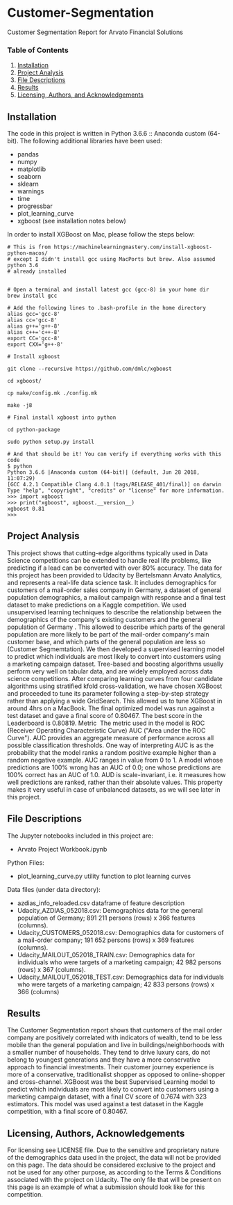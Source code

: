 # Customer-Segmentation
Customer Segmentation Report for Arvato Financial Solutions

### Table of Contents

1. [Installation](#installation)
2. [Project Analysis](#motivation)
3. [File Descriptions](#files)
4. [Results](#results)
5. [Licensing, Authors, and Acknowledgements](#licensing)

## Installation <a name="installation"></a>
The code in this project is written in Python 3.6.6 :: Anaconda custom (64-bit).
The following additional libraries have been used:
* pandas
* numpy
* matplotlib
* seaborn
* sklearn
* warnings
* time
* progressbar
* plot_learning_curve
* xgboost (see installation notes below)

In order to install XGBoost on Mac, please follow the steps below:
```
# This is from https://machinelearningmastery.com/install-xgboost-python-macos/
# except I didn't install gcc using MacPorts but brew. Also assumed python 3.6
# already installed


# Open a terminal and install latest gcc (gcc-8) in your home dir
brew install gcc

# Add the following lines to .bash-profile in the home directory
alias gcc='gcc-8'
alias cc='gcc-8'
alias g++='g++-8'
alias c++='c++-8'
export CC='gcc-8'
export CXX='g++-8'

# Install xgboost

git clone --recursive https://github.com/dmlc/xgboost

cd xgboost/

cp make/config.mk ./config.mk

make -j8

# Final install xgboost into python

cd python-package

sudo python setup.py install

# And that should be it! You can verify if everything works with this code
$ python
Python 3.6.6 |Anaconda custom (64-bit)| (default, Jun 28 2018, 11:07:29)
[GCC 4.2.1 Compatible Clang 4.0.1 (tags/RELEASE_401/final)] on darwin
Type "help", "copyright", "credits" or "license" for more information.
>>> import xgboost
>>> print("xgboost", xgboost.__version__)
xgboost 0.81
>>>
```
## Project Analysis<a name="motivation"></a>
This project shows that cutting-edge algorithms typically used in Data Science competitions can be extended to handle real life problems, like predicting if a lead can be converted with over 80% accuracy.
The data for this project has been provided to Udacity by Bertelsmann Arvato Analytics, and represents a real-life data science task. It includes demographics for customers of a mail-order sales company in Germany, a dataset of general population demographics, a mailout campaign with response and a final test dataset to make predictions on a Kaggle competition.
We used unsupervised learning techniques to describe the relationship between the demographics of the company's existing customers and the general population of Germany . This allowed to describe which parts of the general population are more likely to be part of the mail-order company's main customer base, and which parts of the general population are less so (Customer Segmemtation).
We then developed a supervised learning model to predict which individuals are most likely to convert into customers using a marketing campaign dataset. Tree-based and boosting algorithms usually perform very well on tabular data, and are widely employed across data science competitions. After comparing learning curves from four candidate algorithms using stratified kfold cross-validation, we have chosen XGBoost and proceeded to tune its parameter following a step-by-step strategy rather than applying a wide GridSearch. This allowed us to tune XGBoost in around 4hrs on a MacBook.
The final optimized model was run against a test dataset and gave a final score of 0.80467. The best score in the Leaderboard is 0.80819.
Metric
 The metric used in the model is ROC (Receiver Operating Characteristic Curve) AUC ("Area under the ROC Curve"). AUC provides an aggregate measure of performance across all possible classification thresholds. One way of interpreting AUC is as the probability that the model ranks a random positive example higher than a random negative example.
AUC ranges in value from 0 to 1. A model whose predictions are 100% wrong has an AUC of 0.0; one whose predictions are 100% correct has an AUC of 1.0. AUD is scale-invariant, i.e. it measures how well predictions are ranked, rather than their absolute values. This property makes it very useful in case of unbalanced datasets, as we will see later in this project.

## File Descriptions <a name="files"></a>
The Jupyter notebooks included in this project are:
- Arvato Project Workbook.ipynb

Python Files:
- plot_learning_curve.py  utility function to plot learning curves

Data files (under data directory):
- azdias_info_reloaded.csv  dataframe of feature description
- Udacity_AZDIAS_052018.csv: Demographics data for the general population of Germany; 891 211 persons (rows) x 366 features (columns).
- Udacity_CUSTOMERS_052018.csv: Demographics data for customers of a mail-order company; 191 652 persons (rows) x 369 features (columns).
- Udacity_MAILOUT_052018_TRAIN.csv: Demographics data for individuals who were targets of a marketing campaign; 42 982 persons (rows) x 367 (columns).
- Udacity_MAILOUT_052018_TEST.csv: Demographics data for individuals who were targets of a marketing campaign; 42 833 persons (rows) x 366 (columns)



## Results<a name="results"></a>
The Customer Segmentation report shows that customers of the mail order company are positively correlated with indicators of wealth, tend to be less mobile than the general population and live in buildings/neighborhoods with a smaller number of households. They tend to drive luxury cars, do not belong to youngest generations and they have a more conservative approach to financial investments. Their customer journey experience is more of a conservative, traditionalist shopper as opposed to online-shopper and cross-channel.
XGBoost was the best Supervised Learning model to predict which individuals are most likely to convert into customers using a marketing campaign dataset, with a final CV score of 0.7674 with 323 estimators. This model was used against a test dataset in the Kaggle competition, with a final score of 0.80467.

## Licensing, Authors, Acknowledgements<a name="licensing"></a>
For licensing see LICENSE file.
Due to the sensitive and proprietary nature of the demographics data used in the project, the data will not be provided on this page. The data should be considered exclusive to the project and not be used for any other purpose, as according to the Terms & Conditions associated with the project on Udacity. The only file that will be present on this page is an example of what a submission should look like for this competition.
